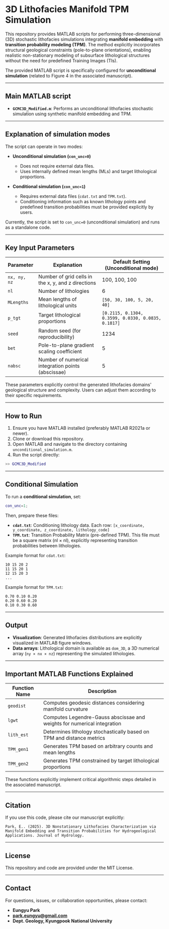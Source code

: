 # 3D Lithofacies Manifold TPM Simulation

This repository provides MATLAB scripts for performing three-dimensional (3D) stochastic lithofacies simulations integrating **manifold embedding** with **transition probability modeling (TPM)**. The method explicitly incorporates structural geological constraints (pole-to-plane orientations), enabling realistic non-stationary modeling of subsurface lithological structures without the need for predefined Training Images (TIs).

The provided MATLAB script is specifically configured for **unconditional simulation** (related to Figure 4 in the associated manuscript).

---

## Main MATLAB script

- **`GCMC3D_Modified.m`**: Performs an unconditional lithofacies stochastic simulation using synthetic manifold embedding and TPM.

---

## Explanation of simulation modes

The script can operate in two modes:

- **Unconditional simulation (`con_unc=0`)**
  - Does not require external data files.
  - Uses internally defined mean lengths (MLs) and target lithological proportions.

- **Conditional simulation (`con_unc=1`)**
  - Requires external data files (`cdat.txt` and `TPM.txt`).
  - Conditioning information such as known lithology points and predefined transition probabilities must be provided explicitly by users.

Currently, the script is set to `con_unc=0` (unconditional simulation) and runs as a standalone code.

---

## Key Input Parameters

| Parameter   | Explanation                                                     | Default Setting (Unconditional mode) |
|-------------|-----------------------------------------------------------------|--------------------------------------|
| `nx, ny, nz`| Number of grid cells in the x, y, and z directions              | 100, 100, 100                        |
| `nl`        | Number of lithologies                                           | 6                                    |
| `MLengths`  | Mean lengths of lithological units                              | `[50, 30, 100, 5, 20, 40]`           |
| `p_tgt`     | Target lithological proportions                                 | `[0.2115, 0.1304, 0.3599, 0.0330, 0.0835, 0.1817]` |
| `seed`      | Random seed (for reproducibility)                               | 1234                                 |
| `bet`       | Pole-to-plane gradient scaling coefficient                      | 5                                    |
| `nabsc`     | Number of numerical integration points (abscissae)              | 5                                    |

These parameters explicitly control the generated lithofacies domains' geological structure and complexity. Users can adjust them according to their specific requirements.

---

## How to Run

1. Ensure you have MATLAB installed (preferably MATLAB R2021a or newer).
2. Clone or download this repository.
3. Open MATLAB and navigate to the directory containing `unconditional_simulation.m`.
4. Run the script directly:

```matlab
>> GCMC3D_Modified
```

---

## Conditional Simulation

To run a **conditional simulation**, set:

```matlab
con_unc=1;
```

Then, prepare these files:
- **`cdat.txt`**: Conditioning lithology data. Each row: `[x_coordinate, y_coordinate, z_coordinate, lithology_code]`
- **`TPM.txt`**: Transition Probability Matrix (pre-defined TPM). This file must be a square matrix (nl × nl), explicitly representing transition probabilities between lithologies.

Example format for `cdat.txt`:
```
10 15 20 2
11 15 20 1
12 15 20 3
...
```

Example format for `TPM.txt`:
```
0.70 0.10 0.20
0.20 0.60 0.20
0.10 0.30 0.60
```

---

## Output

- **Visualization**: Generated lithofacies distributions are explicitly visualized in MATLAB figure windows.
- **Data arrays**: Lithological domain is available as `dom_3D`, a 3D numerical array (`ny × nx × nz`) representing the simulated lithologies.

---

## Important MATLAB Functions Explained

| Function Name  | Description                                            |
|----------------|--------------------------------------------------------|
| `geodist`      | Computes geodesic distances considering manifold curvature |
| `lgwt`         | Computes Legendre-Gauss abscissae and weights for numerical integration |
| `lith_est`     | Determines lithology stochastically based on TPM and distance metrics |
| `TPM_gen1`     | Generates TPM based on arbitrary counts and mean lengths |
| `TPM_gen2`     | Generates TPM constrained by target lithological proportions |

These functions explicitly implement critical algorithmic steps detailed in the associated manuscript.

---

## Citation

If you use this code, please cite our manuscript explicitly:

```
Park, E.. (2025). 3D Nonstationary Lithofacies Characterization via Manifold Embedding and Transition Probabilities for Hydrogeological Applications. Journal of Hydrology.
```

---

## License

This repository and code are provided under the MIT License.

---

## Contact

For questions, issues, or collaboration opportunities, please contact:

- **Eungyu Park**
- **park.eungyu@gmail.com**
- **Dept. Geology, Kyungpook National University**
